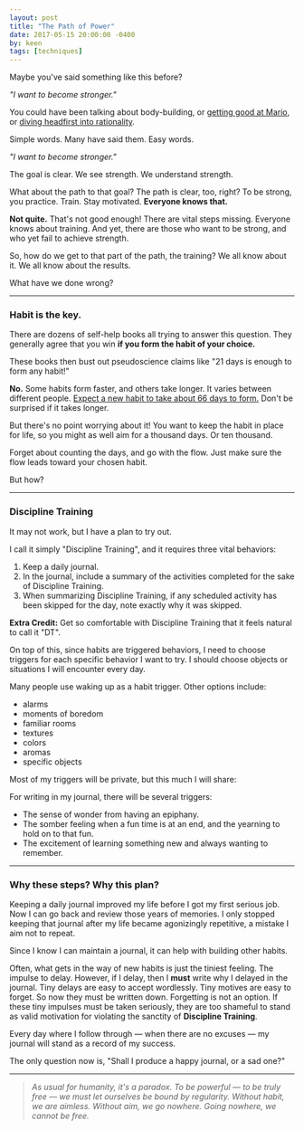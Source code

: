 ```yaml
---
layout: post
title: "The Path of Power"
date: 2017-05-15 20:00:00 -0400
by: keen
tags: [techniques]
---
```


Maybe you've said something like this before?

*"I want to become stronger."*

You could have been talking about body-building, or [getting good at Mario][mario skills], or [diving headfirst into rationality][get rational].

Simple words. Many have said them. Easy words.

*"I want to become stronger."*

The goal is clear. We see strength. We understand strength.

What about the path to that goal? The path is clear, too, right? To be strong, you practice. Train. Stay motivated. **Everyone knows that.**

**Not quite.** That's not good enough! There are vital steps missing. Everyone knows about training. And yet, there are those who want to be strong, and who yet fail to achieve strength.

So, how do we get to that part of the path, the training? We all know about it. We all know about the results.

What have we done wrong?

----

### Habit is the key.

There are dozens of self-help books all trying to answer this question. They generally agree that you win **if you form the habit of your choice.**

These books then bust out pseudoscience claims like "21 days is enough to form any habit!"

**No.** Some habits form faster, and others take longer. It varies between different people. [Expect a new habit to take about 66 days to form.][66 days] Don't be surprised if it takes longer.

But there's no point worrying about it! You want to keep the habit in place for life, so you might as well aim for a thousand days. Or ten thousand.

Forget about counting the days, and go with the flow. Just make sure the flow leads toward your chosen habit.

But how?

----

### Discipline Training

It may not work, but I have a plan to try out.

I call it simply "Discipline Training", and it requires three vital behaviors:

1. Keep a daily journal.
2. In the journal, include a summary of the activities completed for the sake of Discipline Training.
3. When summarizing Discipline Training, if any scheduled activity has been skipped for the day, note exactly why it was skipped.

**Extra Credit:** Get so comfortable with Discipline Training that it feels natural to call it "DT".

On top of this, since habits are triggered behaviors, I need to choose triggers for each specific behavior I want to try. I should choose objects or situations I will encounter every day.

Many people use waking up as a habit trigger. Other options include:

* alarms
* moments of boredom
* familiar rooms
* textures
* colors
* aromas
* specific objects

Most of my triggers will be private, but this much I will share:

For writing in my journal, there will be several triggers:

* The sense of wonder from having an epiphany.
* The somber feeling when a fun time is at an end, and the yearning to hold on to that fun.
* The excitement of learning something new and always wanting to remember.

----

### Why these steps? Why this plan?

Keeping a daily journal improved my life before I got my first serious job. Now I can go back and review those years of memories. I only stopped keeping that journal after my life became agonizingly repetitive, a mistake I aim not to repeat.

Since I know I can maintain a journal, it can help with building other habits.

Often, what gets in the way of new habits is just the tiniest feeling. The impulse to delay. However, if I delay, then I **must** write why I delayed in the journal. Tiny delays are easy to accept wordlessly. Tiny motives are easy to forget. So now they must be written down. Forgetting is not an option. If these tiny impulses must be taken seriously, they are too shameful to stand as valid motivation for violating the sanctity of **Discipline Training**.

Every day where I follow through — when there are no excuses — my journal will stand as a record of my success.

The only question now is, "Shall I produce a happy journal, or a sad one?"

----

> *As usual for humanity, it's a paradox. To be powerful — to be truly free — we must let ourselves be bound by regularity. Without habit, we are aimless. Without aim, we go nowhere. Going nowhere, we cannot be free.*

[66 days]: https://www.ucl.ac.uk/news/news-articles/0908/09080401
[mario skills]: https://www.reddit.com/r/MarioMaker/comments/44ni8z/best_ways_to_learnpractice_kaizo_techniques/
[get rational]: http://lesswrong.com/lw/h8/tsuyoku_naritai_i_want_to_become_stronger/
